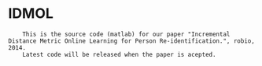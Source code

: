 IDMOL
=====
		This is the source code (matlab) for our paper "Incremental Distance Metric Online Learning for Person Re-identification.", robio, 2014.
		Latest code will be released when the paper is acepted.   